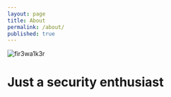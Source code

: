 ```yaml
---
layout: page
title: About
permalink: /about/
published: true
---
```

![fir3wa1k3r]("https://www.hackthebox.eu/home/users/profile/20104")
# Just a security enthusiast
